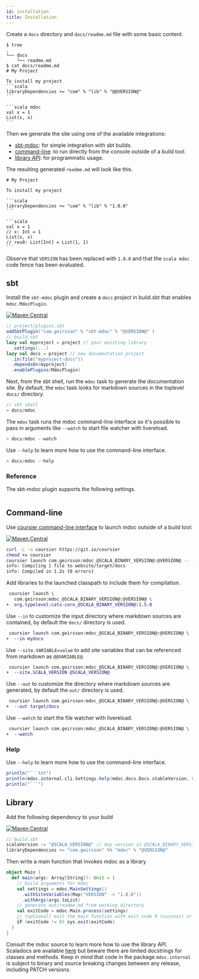 ```yaml
---
id: installation
title: Installation
---
```


Create a `docs` directory and `docs/readme.md` file with some basic content.

````
$ tree
.
└── docs
    └── readme.md
$ cat docs/readme.md
# My Project

To install my project
```scala
libraryDependencies += "com" % "lib" % "@@VERSION@"
```

```scala mdoc
val x = 1
List(x, x)
```
````

Then we generate the site using one of the available integrations:

- [sbt-mdoc](#sbt): for simple integration with sbt builds.
- [command-line](#command-line): to run directly from the console outside of a
  build tool.
- [library API](#library): for programmatic usage.

The resulting generated `readme.md` will look like this.

````
# My Project

To install my project

```scala
libraryDependencies += "com" % "lib" % "1.0.0"
```

```scala
val x = 1
// x: Int = 1
List(x, x)
// res0: List[Int] = List(1, 1)
```
````

Observe that `VERSION` has been replaced with `1.0.0` and that the `scala mdoc`
code fence has been evaluated.

## sbt

Install the `sbt-mdoc` plugin and create a `docs` project in build.sbt that
enables `mdoc.MdocPlugin`.

[![Maven Central](https://maven-badges.herokuapp.com/maven-central/com.geirsson/mdoc_@SCALA_BINARY_VERSION@/badge.svg)](https://maven-badges.herokuapp.com/maven-central/com.geirsson/mdoc_@SCALA_BINARY_VERSION@)

```scala
// project/plugins.sbt
addSbtPlugin("com.geirsson" % "sbt-mdoc" % "@VERSION@" )
// build.sbt
lazy val myproject = project // your existing library
  .settings(...)
lazy val docs = project // new documentation project
  .in(file("myproject-docs"))
  .dependsOn(myproject)
  .enablePlugins(MdocPlugin)
```

Next, from the sbt shell, run the `mdoc` task to generate the documentation
site. By default, the `mdoc` task looks for markdown sources in the toplevel
`docs/` directory.

```scala
// sbt shell
> docs/mdoc
```

The `mdoc` task runs the mdoc command-line interface so it's possible to pass in
arguments like `--watch` to start file watcher with livereload.

```scala
> docs/mdoc --watch
```

Use `--help` to learn more how to use the command-line interface.

```scala
> docs/mdoc --help
```

### Reference

The sbt-mdoc plugin supports the following settings.

```scala mdoc:sbt

```

## Command-line

Use
[coursier command-line interface](https://github.com/coursier/coursier/#command-line)
to launch mdoc outside of a build tool:

[![Maven Central](https://maven-badges.herokuapp.com/maven-central/com.geirsson/mdoc_@SCALA_BINARY_VERSION@/badge.svg)](https://maven-badges.herokuapp.com/maven-central/com.geirsson/mdoc_@SCALA_BINARY_VERSION@)

```sh
curl -L -o coursier https://git.io/coursier
chmod +x coursier
coursier launch com.geirsson:mdoc_@SCALA_BINARY_VERSION@:@VERSION@ -- --site.VERSION 1.0.0
info: Compiling 1 file to website/target/docs
info: Compiled in 1.2s (0 errors)
```

Add libraries to the launched classpath to include them for compilation.

```diff
 coursier launch \
   com.geirsson:mdoc_@SCALA_BINARY_VERSION@:@VERSION@ \
+  org.typelevel:cats-core_@SCALA_BINARY_VERSION@:1.5.0
```

Use `--in` to customize the input directory where markdown sources are
contained, by default the `docs/` directory is used.

```diff
 coursier launch com.geirsson:mdoc_@SCALA_BINARY_VERSION@:@VERSION@ \
+  --in mydocs
```

Use `--site.VARIABLE=value` to add site variables that can be referenced from
markdown as `@@VARIABLE@`.

```diff
 coursier launch com.geirsson:mdoc_@SCALA_BINARY_VERSION@:@VERSION@ \
+  --site.SCALA_VERSION @SCALA_VERSION@
```

Use `--out` to customize the directory where markdown sources are generated, by
default the `out/` directory is used.

```diff
 coursier launch com.geirsson:mdoc_@SCALA_BINARY_VERSION@:@VERSION@ \
+  --out target/docs
```

Use `--watch` to start the file watcher with livereload.

```diff
 coursier launch com.geirsson:mdoc_@SCALA_BINARY_VERSION@:@VERSION@ \
+  --watch
```

### Help

Use `--help` to learn more how to use the command-line interface.

````scala mdoc:passthrough
println("```txt")
println(mdoc.internal.cli.Settings.help(mdoc.docs.Docs.stableVersion, 80))
println("```")
````

## Library

Add the following dependency to your build

[![Maven Central](https://maven-badges.herokuapp.com/maven-central/com.geirsson/mdoc_@SCALA_BINARY_VERSION@/badge.svg)](https://maven-badges.herokuapp.com/maven-central/com.geirsson/mdoc_@SCALA_BINARY_VERSION@)

```scala
// build.sbt
scalaVersion := "@SCALA_VERSION@" // Any version in @SCALA_BINARY_VERSION@.x works.
libraryDependencies += "com.geirsson" %% "mdoc" % "@VERSION@"
```

Then write a main function that invokes mdoc as a library

```scala
object Main {
  def main(args: Array[String]): Unit = {
    // build arguments for mdoc
    val settings = mdoc.MainSettings()
      .withSiteVariables(Map("VERSION" -> "1.0.0"))
      .withArgs(args.toList)
    // generate out/readme.md from working directory
    val exitCode = mdoc.Main.process(settings)
    // (optional) exit the main function with exit code 0 (success) or 1 (error)
    if (exitCode != 0) sys.exit(exitCode)
  }
}
```

Consult the mdoc source to learn more how to use the library API. Scaladocs are
available
[here](https://www.javadoc.io/doc/com.geirsson/mdoc_@SCALA_BINARY_VERSION@/@VERSION@)
but beware there are limited docstrings for classes and methods. Keep in mind
that code in the package `mdoc.internal` is subject to binary and source
breaking changes between any release, including PATCH versions.
